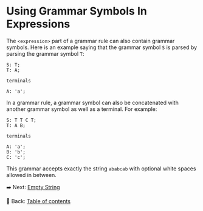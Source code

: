 # Using Grammar Symbols In Expressions

The `<expression>` part of a grammar rule can also contain grammar symbols.
Here is an example saying that the grammar symbol `S` is parsed by parsing the grammar symbol `T`:

```text
S: T;
T: A;

terminals

A: 'a';
```

In a grammar rule, a grammar symbol can also be concatenated with another grammar symbol as well as a terminal.
For example:

```text
S: T T C T;
T: A B;

terminals

A: 'a';
B: 'b';
C: 'c';
```

This grammar accepts exactly the string `ababcab` with optional white spaces allowed in between.

:arrow_right:  Next: [Empty String](./empty_string.md)

:blue_book: Back: [Table of contents](./../README.md)
